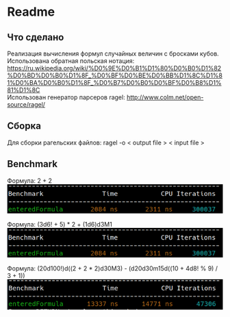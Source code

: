 # Readme

## Что сделано

Реализация вычисления формул случайных величин с бросками кубов.<br/>
Использована обратная польская нотация: https://ru.wikipedia.org/wiki/%D0%9E%D0%B1%D1%80%D0%B0%D1%82%D0%BD%D0%B0%D1%8F_%D0%BF%D0%BE%D0%BB%D1%8C%D1%81%D0%BA%D0%B0%D1%8F_%D0%B7%D0%B0%D0%BF%D0%B8%D1%81%D1%8C<br/>
Использован генератор парсеров ragel: http://www.colm.net/open-source/ragel/

## Сборка

Для сборки рагельских файлов: ragel -o < output file > < input file >

## Benchmark

Формула: 2 + 2<br/>
![Teст 1: 2 + 2](https://github.com/bulgvkov/diceParserRagel/blob/main/tests/test1.png)

Формула: (3d6! + 5) * 2 + (1d6)d3M1<br/>
![Тест 2: (3d6! + 5)*2 + (1d6)d3M1](https://github.com/bulgvkov/diceParserRagel/blob/main/tests/test2.png)

Формула: (20d100!)d((2 + 2 * 2)d30M3) - (d20d30m15d((10 + 4d8! % 9) / 3 + 1))<br/>
![Teст 3: (20d100!)d((2 + 2 * 2)d30M3) - (d20d30m15d((10 + 4d8! % 9) / 3 + 1))](https://github.com/bulgvkov/diceParserRagel/blob/main/tests/test3.png)
